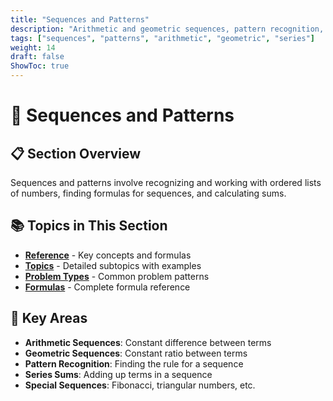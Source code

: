 ```yaml
---
title: "Sequences and Patterns"
description: "Arithmetic and geometric sequences, pattern recognition, and series"
tags: ["sequences", "patterns", "arithmetic", "geometric", "series"]
weight: 14
draft: false
ShowToc: true
---
```


# 🔢 Sequences and Patterns

## 📋 Section Overview

Sequences and patterns involve recognizing and working with ordered lists of numbers, finding formulas for sequences, and calculating sums.

## 📚 Topics in This Section

- **[Reference](reference)** - Key concepts and formulas
- **[Topics](topics)** - Detailed subtopics with examples
- **[Problem Types](problem-types)** - Common problem patterns
- **[Formulas](formulas)** - Complete formula reference

## 🎯 Key Areas

- **Arithmetic Sequences**: Constant difference between terms
- **Geometric Sequences**: Constant ratio between terms
- **Pattern Recognition**: Finding the rule for a sequence
- **Series Sums**: Adding up terms in a sequence
- **Special Sequences**: Fibonacci, triangular numbers, etc.
